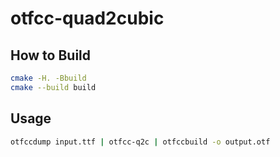 # otfcc-quad2cubic

## How to Build

```bash
cmake -H. -Bbuild
cmake --build build
```

## Usage

```bash
otfccdump input.ttf | otfcc-q2c | otfccbuild -o output.otf
```
